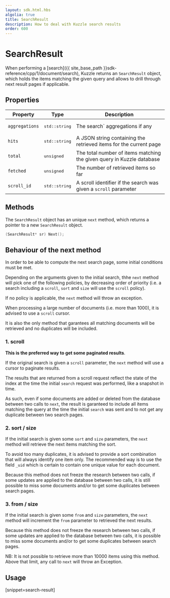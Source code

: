 ```yaml
---
layout: sdk.html.hbs
algolia: true
title: SearchResult
description: How to deal with Kuzzle search results
order: 600
---
```

# SearchResult

When performing a [search]({{ site_base_path }}sdk-reference/cpp/1/document/search), Kuzzle returns an `SearchResult` object, which holds the items matching the given query and allows to drill through next result pages if applicable.

## Properties

| Property | Type | Description |
|--- |--- |--- |
| `aggregations` | <pre>std::string</pre> | The search` aggregations if any |
| `hits` | <pre>std::string</pre> | A JSON string containing the retrieved items for the current page |
| `total` | <pre>unsigned</pre> | The total number of items matching the given query in Kuzzle database |
| `fetched` | <pre>unsigned</pre> | The number of retrieved items so far |
| `scroll_id` | <pre>std::string</pre> | A scroll identifier if the search was given a `scroll` parameter |

## Methods

The `SearchResult` object has an unique `next` method, which returns a pointer to a new `SearchResult` object.

```cpp
(SearchResult* sr) Next();
```

## Behaviour of the next method

In order to be able to compute the next search page, some initial conditions must be met.

Depending on the arguments given to the initial search, thhe `next` method will pick one of the following policies, by decreasing order of priority (i.e. a search including a `scroll`, `sort` and `size` will use the `scroll` policy).

If no policy is applicable, the `next` method will throw an exception.

<div class="alert alert-info">
  <p>
  When processing a large number of documents (i.e. more than 1000), it is advised to use a <code>scroll</code> cursor.
  </p>
  <p>
  It is also the only method that garantees all matching documents will be retrieved and no duplicates will be included.
  </p>
</div>

### 1. scroll

**This is the preferred way to get some paginated results**.

If the original search is given a `scroll` parameter, the `next` method will use a cursor to paginate results.

The results that are returned from a scroll request reflect the state of the index at the time the initial `search` request was performed, like a snapshot in time.

As such, even if some documents are added or deleted from the database between two calls to `next`, the result is garanteed to include all items matching the query at the time the initial `search` was sent and to not get any duplicate between two search pages.

### 2. sort / size

If the initial search is given some `sort` and `size` parameters, the `next` method will retrieve the next items matching the sort.

To avoid too many duplicates, it is advised to provide a sort combination that will always identify one item only. The recommended way is to use the field `_uid` which is certain to contain one unique value for each document.

Because this method does not freeze the research between two calls, if some updates are applied to the database between two calls, it is still possible to miss some documents and/or to get some duplicates between search pages.

### 3. from / size

If the initial search is given some `from` and `size` parameters, the `next` method will increment the `from` parameter to retrieved the next results.

Because this method does not freeze the research between two calls, if some updates are applied to the database between two calls, it is possible to miss some documents and/or to get some duplicates between search pages.

<div class="alert alert-info">
  <p>
    NB: It is not possible to retrieve more than 10000 items using this method. Above that limit, any call to <code>next</code> will throw an Exception.
  </p>
</div>

## Usage

[snippet=search-result]